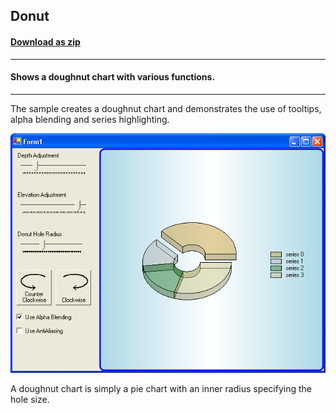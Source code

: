 ## Donut
#### [Download as zip](https://grapecity.github.io/DownGit/#/home?url=https://github.com/GrapeCity/ComponentOne-WinForms-Samples/tree/master/NetFramework\Charts\CS\Donut)
____
#### Shows a doughnut chart with various functions.
____
The sample creates a doughnut chart and demonstrates the use of tooltips, alpha blending and series highlighting.

![screenshot](screenshot.png)

A doughnut chart is simply a pie chart with an inner radius specifying the hole size.